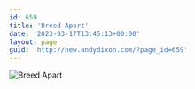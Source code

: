```yaml
---
id: 659
title: 'Breed Apart'
date: '2023-03-17T13:45:13+00:00'
layout: page
guid: 'http://new.andydixon.com/?page_id=659'
---
```


![Breed Apart](https://i0.wp.com/assets.g8x2.ldn.idrivee2-23.com/posters/Breed%20Apart%2001.jpg?w=1200&ssl=1 "Breed Apart")